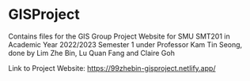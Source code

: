 # GISProject

Contains files for the GIS Group Project Website for SMU SMT201 in Academic Year 2022/2023 Semester 1 under Professor Kam Tin Seong,
done by Lim Zhe Bin, Lu Quan Fang and Claire Goh

Link to Project Website: https://99zhebin-gisproject.netlify.app/
